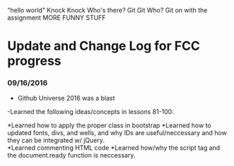 "hello world"
Knock Knock
Who's there?
Git
Git Who?
Git on with the assignment
MORE FUNNY STUFF


# Update and Change Log for FCC progress


### 09/16/2016 

* Github Universe 2016 was a blast

-Learned the following ideas/concepts in lessons 81-100: 


*Learned how to apply the proper class in bootstrap 
*Learned how to updated fonts, divs, and wells, and why IDs are useful/neccessary and how they can be integrated w/ jQuery.  
*Learned commenting HTML code 
*Learned how/why the script tag and the document.ready function is neccessary.